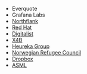 * Everquote
* Grafana Labs
* [Northflank](https://northflank.com)
* [Red Hat](https://www.redhat.com)
* [Digitalist](https://www.digitalist.se/)
* [X4B](https://www.x4b.net)
* [Heureka Group](https://heureka.group)
* [Norwegian Refugee Council](https://www.nrc.no/)
* [Dropbox](https://www.dropbox.com/)
* [ASML](https://www.asml.com/)